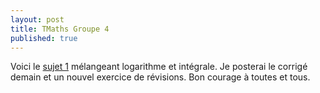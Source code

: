 ```yaml
---
layout: post
title: TMaths Groupe 4
published: true
---
```


Voici le [sujet 1](https://github.com/raveluz/raveluz.github.io/blob/master/pdf/Jour1.pdf) mélangeant logarithme et intégrale. Je posterai le corrigé demain et un nouvel exercice de révisions. Bon courage à toutes et tous.

